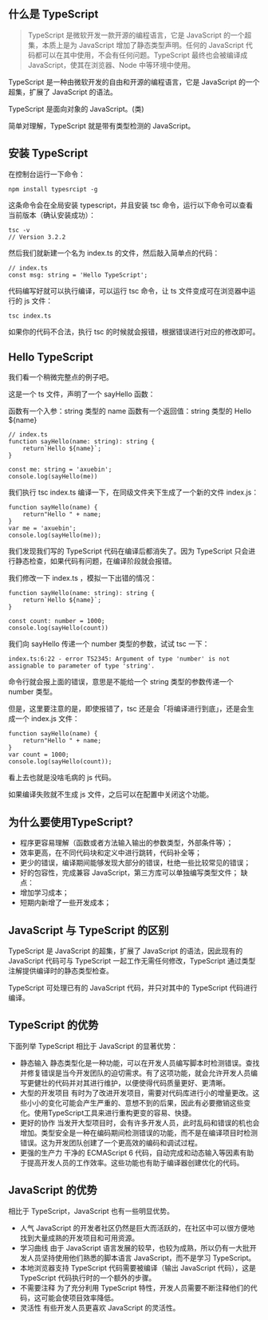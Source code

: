 
## 什么是 TypeScript
>TypeScript 是微软开发一款开源的编程语言，它是 JavaScript 的一个超集，本质上是为 JavaScript 增加了静态类型声明。任何的 JavaScript 代码都可以在其中使用，不会有任何问题。TypeScript 最终也会被编译成 JavaScript，使其在浏览器、Node 中等环境中使用。

TypeScript 是一种由微软开发的自由和开源的编程语言，它是 JavaScript 的一个超集，扩展了 JavaScript 的语法。

TypeScript 是面向对象的 JavaScript。(类)

简单对理解，TypeScript 就是带有类型检测的 JavaScript。

## 安装 TypeScript

在控制台运行一下命令：
```
npm install typesrcipt -g
```
这条命令会在全局安装 typescript，并且安装 tsc 命令，运行以下命令可以查看当前版本（确认安装成功）：
```
tsc -v
// Version 3.2.2
```
然后我们就新建一个名为 index.ts 的文件，然后敲入简单点的代码：
```
// index.ts
const msg: string = 'Hello TypeScript';
```
代码编写好就可以执行编译，可以运行 tsc 命令，让 ts 文件变成可在浏览器中运行的 js 文件：
```
tsc index.ts
```
如果你的代码不合法，执行 tsc 的时候就会报错，根据错误进行对应的修改即可。

## Hello TypeScript
我们看一个稍微完整点的例子吧。

这是一个 ts 文件，声明了一个 sayHello 函数：

函数有一个入参：string 类型的 name
函数有一个返回值：string 类型的 Hello ${name}
```
// index.ts
function sayHello(name: string): string {
    return`Hello ${name}`;
}

const me: string = 'axuebin';
console.log(sayHello(me))
```
我们执行 tsc index.ts 编译一下，在同级文件夹下生成了一个新的文件 index.js：
```
function sayHello(name) {
    return"Hello " + name;
}
var me = 'axuebin';
console.log(sayHello(me));
```
我们发现我们写的 TypeScript 代码在编译后都消失了。因为 TypeScript 只会进行静态检查，如果代码有问题，在编译阶段就会报错。

我们修改一下 index.ts ，模拟一下出错的情况：
```
function sayHello(name: string): string {
    return`Hello ${name}`;
}

const count: number = 1000;
console.log(sayHello(count))
```
我们向 sayHello 传递一个 number 类型的参数，试试 tsc 一下：
```
index.ts:6:22 - error TS2345: Argument of type 'number' is not assignable to parameter of type 'string'.
```
命令行就会报上面的错误，意思是不能给一个 string 类型的参数传递一个 number 类型。

但是，这里要注意的是，即使报错了，tsc 还是会「将编译进行到底」，还是会生成一个 index.js 文件：
```
function sayHello(name) {
    return"Hello " + name;
}
var count = 1000;
console.log(sayHello(count));
```
看上去也就是没啥毛病的 js 代码。

如果编译失败就不生成 js 文件，之后可以在配置中关闭这个功能。

## 为什么要使用TypeScript?
- 程序更容易理解（函数或者方法输入输出的参数类型，外部条件等）；
- 效率更高，在不同代码块和定义中进行跳转，代码补全等；
- 更少的错误，编译期间能够发现大部分的错误，杜绝一些比较常见的错误；
- 好的包容性，完成兼容 JavaScript，第三方库可以单独编写类型文件；
缺点：
- 增加学习成本；
- 短期内新增了一些开发成本；

## JavaScript 与 TypeScript 的区别
TypeScript 是 JavaScript 的超集，扩展了 JavaScript 的语法，因此现有的 JavaScript 代码可与 TypeScript 一起工作无需任何修改，TypeScript 通过类型注解提供编译时的静态类型检查。

TypeScript 可处理已有的 JavaScript 代码，并只对其中的 TypeScript 代码进行编译。

## TypeScript 的优势
下面列举 TypeScript 相比于 JavaScript 的显著优势：
- 静态输入
静态类型化是一种功能，可以在开发人员编写脚本时检测错误。查找并修复错误是当今开发团队的迫切需求。有了这项功能，就会允许开发人员编写更健壮的代码并对其进行维护，以便使得代码质量更好、更清晰。
- 大型的开发项目
有时为了改进开发项目，需要对代码库进行小的增量更改。这些小小的变化可能会产生严重的、意想不到的后果，因此有必要撤销这些变化。使用TypeScript工具来进行重构更变的容易、快捷。
- 更好的协作
当发开大型项目时，会有许多开发人员，此时乱码和错误的机也会增加。类型安全是一种在编码期间检测错误的功能，而不是在编译项目时检测错误。这为开发团队创建了一个更高效的编码和调试过程。
- 更强的生产力
干净的 ECMAScript 6 代码，自动完成和动态输入等因素有助于提高开发人员的工作效率。这些功能也有助于编译器创建优化的代码。
## JavaScript 的优势
相比于 TypeScript，JavaScript 也有一些明显优势。
- 人气
JavaScript 的开发者社区仍然是巨大而活跃的，在社区中可以很方便地找到大量成熟的开发项目和可用资源。
- 学习曲线
由于 JavaScript 语言发展的较早，也较为成熟，所以仍有一大批开发人员坚持使用他们熟悉的脚本语言 JavaScript，而不是学习 TypeScript。
- 本地浏览器支持
TypeScript 代码需要被编译（输出 JavaScript 代码），这是 TypeScript 代码执行时的一个额外的步骤。
- 不需要注释
为了充分利用 TypeScript 特性，开发人员需要不断注释他们的代码，这可能会使项目效率降低。
- 灵活性
有些开发人员更喜欢 JavaScript 的灵活性。
